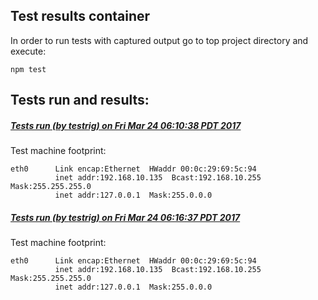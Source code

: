 Test results container
--

In order to run tests with captured output go to top project directory and execute:

```
npm test
```

Tests run and results: 
---


##### [Tests run (by **testrig**) on Fri Mar 24 06:10:38 PDT 2017](20170324-0610-38.md)
Test machine footprint:
```
eth0      Link encap:Ethernet  HWaddr 00:0c:29:69:5c:94  
          inet addr:192.168.10.135  Bcast:192.168.10.255  Mask:255.255.255.0
          inet addr:127.0.0.1  Mask:255.0.0.0
```

##### [Tests run (by **testrig**) on Fri Mar 24 06:16:37 PDT 2017](20170324-0616-37.md)
Test machine footprint:
```
eth0      Link encap:Ethernet  HWaddr 00:0c:29:69:5c:94  
          inet addr:192.168.10.135  Bcast:192.168.10.255  Mask:255.255.255.0
          inet addr:127.0.0.1  Mask:255.0.0.0
```


